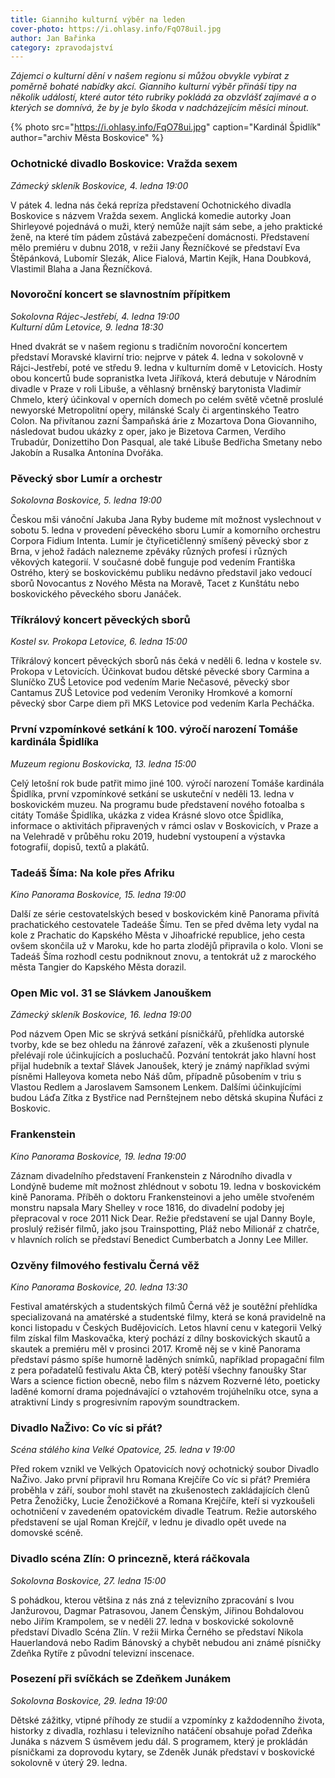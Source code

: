 ```yaml
---
title: Gianniho kulturní výběr na leden
cover-photo: https://i.ohlasy.info/FqO78uil.jpg
author: Jan Bařinka
category: zpravodajství
---
```


*Zájemci o kulturní dění v našem regionu si můžou obvykle vybírat z poměrně bohaté nabídky akcí. Gianniho kulturní výběr přináší tipy na několik událostí, které autor této rubriky pokládá za obzvlášť zajímavé a o kterých se domnívá, že by je bylo škoda v nadcházejícím měsíci minout.*

{% photo src="https://i.ohlasy.info/FqO78ui.jpg" caption="Kardinál Špidlík" author="archiv Města Boskovice" %}

### Ochotnické divadlo Boskovice: Vražda sexem

*Zámecký skleník Boskovice, 4. ledna 19:00*

V pátek 4. ledna nás čeká repríza představení Ochotnického divadla Boskovice s názvem Vražda sexem. Anglická komedie autorky Joan Shirleyové pojednává o muži, který nemůže najít sám sebe, a jeho praktické ženě, na které tím pádem zůstává zabezpečení domácnosti. Představení mělo premiéru v dubnu 2018, v režii Jany Řezníčkové se představí Eva Štěpánková, Lubomír Slezák, Alice Fialová, Martin Kejík, Hana Doubková, Vlastimil Blaha a Jana Řezníčková.

### Novoroční koncert se slavnostním přípitkem

*Sokolovna Rájec-Jestřebí, 4. ledna 19:00*  
*Kulturní dům Letovice, 9. ledna 18:30*

Hned dvakrát se v našem regionu s tradičním novoroční koncertem představí Moravské klavirní trio: nejprve v pátek 4. ledna v sokolovně v Rájci-Jestřebí, poté ve středu 9. ledna v kulturním domě v Letovicích. Hosty obou koncertů bude sopranistka Iveta Jiříková, která debutuje v Národním divadle v Praze v roli Libuše, a věhlasný brněnský barytonista Vladimír Chmelo, který účinkoval v operních domech po celém světě včetně proslulé newyorské Metropolitní opery, milánské Scaly či argentinského Teatro Colon. Na přivítanou zazní Šampaňská árie z Mozartova Dona Giovanniho, následovat budou ukázky z oper, jako je Bizetova Carmen, Verdiho Trubadúr, Donizettiho Don Pasqual, ale také Libuše Bedřicha Smetany nebo Jakobín a Rusalka Antonína Dvořáka.

### Pěvecký sbor Lumír a orchestr

*Sokolovna Boskovice, 5. ledna 19:00*

Českou mši vánoční Jakuba Jana Ryby budeme mít možnost vyslechnout v sobotu 5. ledna v provedení pěveckého sboru Lumír a komorního orchestru Corpora Fidium Intenta. Lumír je čtyřicetičlenný smíšený pěvecký sbor z Brna, v jehož řadách nalezneme zpěváky různých profesí i různých věkových kategorií. V současné době funguje pod vedením Františka Ostrého, který se boskovickému publiku nedávno představil jako vedoucí sborů Novocantus z Nového Města na Moravě, Tacet z Kunštátu nebo boskovického pěveckého sboru Janáček.

### Tříkrálový koncert pěveckých sborů

*Kostel sv. Prokopa Letovice, 6. ledna 15:00*

Tříkrálový koncert pěveckých sborů nás čeká v neděli 6. ledna v kostele sv. Prokopa v Letovicích. Účinkovat budou dětské pěvecké sbory Carmina a Sluníčko ZUŠ Letovice pod vedením Marie Nečasové, pěvecký sbor Cantamus ZUŠ Letovice pod vedením Veroniky Hromkové a komorní pěvecký sbor Carpe diem při MKS Letovice pod vedením Karla Pecháčka.

### První vzpomínkové setkání k 100. výročí narození Tomáše kardinála Špidlíka

*Muzeum regionu Boskovicka, 13. ledna 15:00*

Celý letošní rok bude patřit mimo jiné 100. výročí narození Tomáše kardinála Špidlíka, první vzpomínkové setkání se uskuteční v neděli 13. ledna v boskovickém muzeu. Na programu bude představení nového fotoalba s citáty Tomáše Špidlíka, ukázka z videa Krásné slovo otce Špidlíka, informace o aktivitách připravených v rámci oslav v Boskovicích, v Praze a na Velehradě v průběhu roku 2019, hudební vystoupení a výstavka fotografií, dopisů, textů a plakátů.

### Tadeáš Šíma: Na kole přes Afriku

*Kino Panorama Boskovice, 15. ledna 19:00*

Další ze série cestovatelských besed v boskovickém kině Panorama přivítá prachatického cestovatele Tadeáše Šímu. Ten se před dvěma lety vydal na kole z Prachatic do Kapského Města v Jihoafrické republice, jeho cesta ovšem skončila už v Maroku, kde ho parta zlodějů připravila o kolo. Vloni se Tadeáš Šíma rozhodl cestu podniknout znovu, a tentokrát už z marockého města Tangier do Kapského Města dorazil.

### Open Mic vol. 31 se Slávkem Janouškem

*Zámecký skleník Boskovice, 16. ledna 19:00*

Pod názvem Open Mic se skrývá setkání písničkářů, přehlídka autorské tvorby, kde se bez ohledu na žánrové zařazení, věk a zkušenosti plynule přelévají role účinkujících a posluchačů. Pozvání tentokrát jako hlavní host přijal hudebník a textař Slávek Janoušek, který je známý například svými písněmi Halleyova kometa nebo Náš dům, případně působením v triu s Vlastou Redlem a Jaroslavem Samsonem Lenkem. Dalšími účinkujícími budou Láďa Zítka z Bystřice nad Pernštejnem nebo dětská skupina Ňufáci z Boskovic.

### Frankenstein

*Kino Panorama Boskovice, 19. ledna 19:00*

Záznam divadelního představení Frankenstein z Národního divadla v Londýně budeme mít možnost zhlédnout v sobotu 19. ledna v boskovickém kině Panorama. Příběh o doktoru Frankensteinovi a jeho uměle stvořeném monstru napsala Mary Shelley v roce 1816, do divadelní podoby jej přepracoval v roce 2011 Nick Dear. Režie představení se ujal Danny Boyle, proslulý režisér filmů, jako jsou Trainspotting, Pláž nebo Milionář z chatrče, v hlavních rolích se představí Benedict Cumberbatch a Jonny Lee Miller.

### Ozvěny filmového festivalu Černá věž

*Kino Panorama Boskovice, 20. ledna 13:30*

Festival amatérských a studentských filmů Černá věž je soutěžní přehlídka specializovaná na amatérské a studentské filmy, která se koná pravidelně na konci listopadu v Českých Budějovicích. Letos hlavní cenu v kategorii Velký film získal film Maskovačka, který pochází z dílny boskovických skautů a skautek a premiéru měl v prosinci 2017. Kromě něj se v kině Panorama představí pásmo spíše humorně laděných snímků, například propagační film z pera pořadatelů festivalu Akta ČB, který potěší všechny fanoušky Star Wars a science fiction obecně, nebo film s názvem Rozverné léto, poeticky laděné komorní drama pojednávající o vztahovém trojúhelníku otce, syna a atraktivní Lindy s progresivním rapovým soundtrackem.

### Divadlo NaŽivo: Co víc si přát?

*Scéna stálého kina Velké Opatovice, 25. ledna v 19:00*

Před rokem vznikl ve Velkých Opatovicích nový ochotnický soubor Divadlo NaŽivo. Jako první připravil hru Romana Krejčíře Co víc si přát? Premiéra proběhla v září, soubor mohl stavět na zkušenostech zakládajících členů Petra Ženožičky, Lucie Ženožičkové a Romana Krejčíře, kteří si vyzkoušeli ochotničení v zavedeném opatovickém divadle Teatrum. Režie autorského představení se ujal Roman Krejčíř, v lednu je divadlo opět uvede na domovské scéně.

### Divadlo scéna Zlín: O princezně, která ráčkovala

*Sokolovna Boskovice, 27. ledna 15:00*

S pohádkou, kterou většina z nás zná z televizního zpracování s Ivou Janžurovou, Dagmar Patrasovou, Janem Čenským, Jiřinou Bohdalovou nebo Jiřím Krampolem, se v neděli 27. ledna v boskovické sokolovně představí Divadlo Scéna Zlín. V režii Mirka Černého se představí Nikola Hauerlandová nebo Radim Bánovský a chybět nebudou ani známé písničky Zdeňka Rytíře z původní televizní inscenace.

### Posezení při svíčkách se Zdeňkem Junákem

*Sokolovna Boskovice, 29. ledna 19:00*

Dětské zážitky, vtipné příhody ze studií a vzpomínky z každodenního života, historky z divadla, rozhlasu i televizního natáčení obsahuje pořad Zdeňka Junáka s názvem S úsměvem jedu dál. S programem, který je prokládán písničkami za doprovodu kytary, se Zdeněk Junák představí v boskovické sokolovně v úterý 29. ledna.
